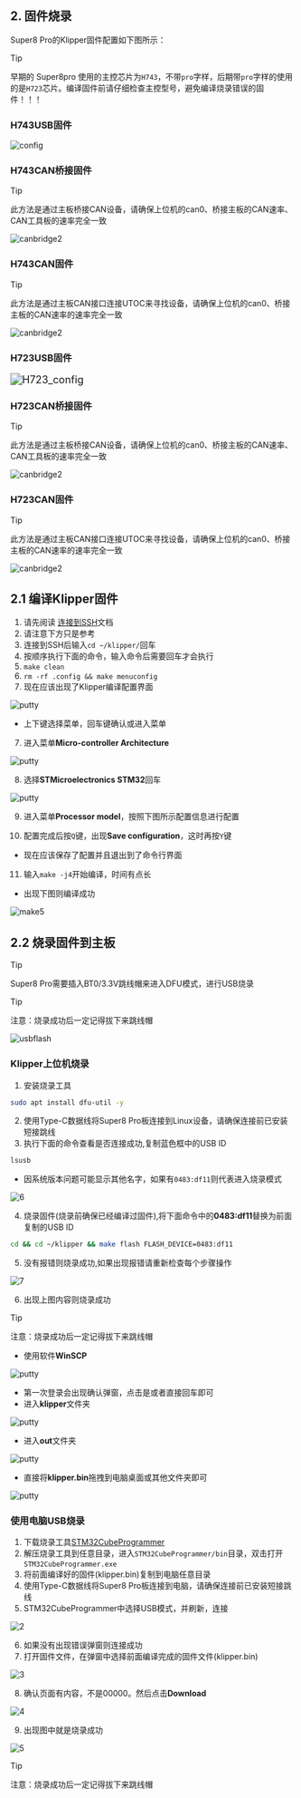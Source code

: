 ## 2. 固件烧录

Super8 Pro的Klipper固件配置如下图所示：

> [!TIP]
> 早期的 Super8pro 使用的主控芯片为`H743`，不带`pro`字样，后期带`pro`字样的使用的是`H723`芯片。编译固件前请仔细检查主控型号，避免编译烧录错误的固件！！！

<!-- tabs:start -->

### ****H743USB固件****

![config](../../images/boards/fly_super8_pro/config.png ":no-zooom")

### ****H743CAN桥接固件****

>[!TIP]
>
>此方法是通过主板桥接CAN设备，请确保上位机的can0、桥接主板的CAN速率、CAN工具板的速率完全一致

![canbridge2](../../images/boards/fly_super8_pro/canbridge1.png)

### ****H743CAN固件****

>[!TIP]
>
>此方法是通过主板CAN接口连接UTOC来寻找设备，请确保上位机的can0、桥接主板的CAN速率的速率完全一致

![canbridge2](../../images/boards/fly_super8_pro/can.png)

<!-- tabs:end -->



<!-- tabs:start -->

### ****H723USB固件****

<img src="../../images/boards/fly_super8_pro/H723_config.png" alt="H723_config" style="zoom:130%;" />

### ****H723CAN桥接固件****

>[!TIP]
>
>此方法是通过主板桥接CAN设备，请确保上位机的can0、桥接主板的CAN速率、CAN工具板的速率完全一致

![canbridge2](../../images/boards/fly_super8_pro/canbridge2.png)

### ****H723CAN固件****

>[!TIP]
>
>此方法是通过主板CAN接口连接UTOC来寻找设备，请确保上位机的can0、桥接主板的CAN速率的速率完全一致

![canbridge2](../../images/boards/fly_super8_pro/can1.png)



<!-- tabs:end -->

## 2.1  编译Klipper固件

1. 请先阅读 [连接到SSH](/board/fly_pi_v2/to_ssh "点击即可跳转")文档
2. 请注意下方只是参考
3. 连接到SSH后输入```cd ~/klipper/```回车
4. 按顺序执行下面的命令，输入命令后需要回车才会执行
5. ```make clean```
6. ```rm -rf .config && make menuconfig```
7. 现在应该出现了Klipper编译配置界面

![putty](../../images/firmware/make1.png ":no-zooom")

* 上下键选择菜单，回车键确认或进入菜单
7. 进入菜单**Micro-controller Architecture**

![putty](../../images/firmware/make2.png ":no-zooom")

8. 选择**STMicroelectronics STM32**回车

![putty](../../images/firmware/make3.png ":no-zooom")

9. 进入菜单**Processor model**，按照下图所示配置信息进行配置

10. 配置完成后按```Q```键，出现**Save configuration**，这时再按```Y```键
* 现在应该保存了配置并且退出到了命令行界面

11. 输入```make -j4```开始编译，时间有点长

* 出现下图则编译成功

![make5](../../images/firmware/make5.png)

## 2.2  烧录固件到主板

> [!TIP]
> Super8 Pro需要插入BT0/3.3V跳线帽来进入DFU模式，进行USB烧录



> [!TIP]
> 注意：烧录成功后一定记得拔下来跳线帽



![usbflash](../../images/boards/fly_super8_pro/boot.png ":no-zooom")

<!-- tabs:start -->

### **Klipper上位机烧录**

1. 安装烧录工具

```bash
sudo apt install dfu-util -y
```

2. 使用Type-C数据线将Super8 Pro板连接到Linux设备，请确保连接前已安装短接跳线
3. 执行下面的命令查看是否连接成功,复制蓝色框中的USB ID

```bash
lsusb
```

* 因系统版本问题可能显示其他名字，如果有`0483:df11`则代表进入烧录模式

![6](../../images/boards/fly_sht36_42/6.png ":no-zooom")

4. 烧录固件(烧录前确保已经编译过固件),将下面命令中的**0483:df11**替换为前面复制的USB ID

```bash
cd && cd ~/klipper && make flash FLASH_DEVICE=0483:df11
```
5. 没有报错则烧录成功,如果出现报错请重新检查每个步骤操作

![7](../../images/boards/fly_super8_pro/dfu.png ":no-zooom")

6. 出现上图内容则烧录成功

> [!TIP]
> 注意：烧录成功后一定记得拔下来跳线帽



* 使用软件**WinSCP**

![putty](../../images/firmware/down1.png ":no-zooom")

* 第一次登录会出现确认弹窗，点击是或者直接回车即可
* 进入**klipper**文件夹

![putty](../../images/firmware/down2.png ":no-zooom")

* 进入**out**文件夹

![putty](../../images/firmware/down3.png ":no-zooom")

* 直接将**klipper.bin**拖拽到电脑桌面或其他文件夹即可

![putty](../../images/firmware/down4.png ":no-zooom")

### **使用电脑USB烧录**

1. 下载烧录工具[STM32CubeProgrammer](https://cdn.mellow.klipper.cn/Utils/STM32CubeProgrammer.zip)
2. 解压烧录工具到任意目录，进入`STM32CubeProgrammer/bin`目录，双击打开`STM32CubeProgrammer.exe`
3. 将前面编译好的固件(klipper.bin)复制到电脑任意目录
4. 使用Type-C数据线将Super8 Pro板连接到电脑，请确保连接前已安装短接跳线
5. STM32CubeProgrammer中选择USB模式，并刷新，连接

![2](../../images/boards/fly_sht36_42/2.png ":no-zooom")

6. 如果没有出现错误弹窗则连接成功
7. 打开固件文件，在弹窗中选择前面编译完成的固件文件(klipper.bin)

![3](../../images/boards/fly_sht36_42/3.png ":no-zooom")

8. 确认页面有内容，不是00000。然后点击**Download**

![4](../../images/boards/fly_sht36_42/4.png ":no-zooom")

9. 出现图中就是烧录成功

![5](../../images/boards/fly_sht36_42/5.png ":no-zooom")

<!-- tabs:end -->

>[!TIP]
>注意：烧录成功后一定记得拔下来跳线帽

